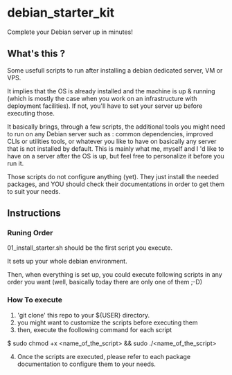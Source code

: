 # debian_starter_kit
Complete your Debian server up in minutes!

## What's this ?

Some usefull scripts to run after installing a debian dedicated server, VM or VPS.

It implies that the OS is already installed and the machine is up & running (which is mostly the case when you work on an infrastructure with deployment facilities). If not, you'll have to set your server up before executing those.

It basically brings, through a few scripts, the additional tools you might need to run on any Debian server such as : common dependencies, improved CLIs or utilities tools, or whatever you like to have on basically any server that is not installed by default. This is mainly what me, myself and I 'd like to have on a server after the OS is up, but feel free to personalize it before you run it.

Those scripts do not configure anything (yet). They just install the needed packages, and YOU should check their documentations in order to get them to suit your needs.

## Instructions

### Runing Order

01_install_starter.sh should be the first script you execute.

It sets up your whole debian environment.

Then, when everything is set up, you could execute following scripts in any order you want (well, basically today there are only one of them ;-D)

### How To execute

1. 'git clone' this repo to your ${USER} directory.
2. you might want to customize the scripts before executing them
3. then, execute the foollowing command for each script

$ sudo chmod +x <name_of_the_script> && sudo ./<name_of_the_script>

4. Once the scripts are executed, please refer to each package documentation to configure them to your needs.
